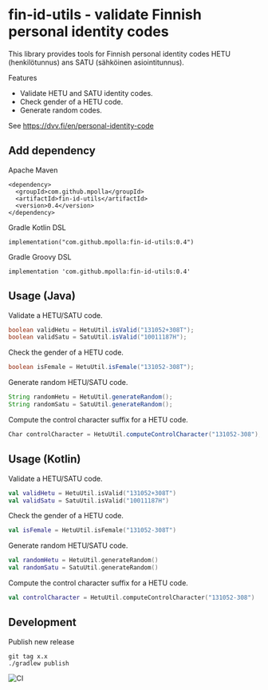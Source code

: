 fin-id-utils - validate Finnish personal identity codes
=======================================================

This library provides tools for Finnish personal identity codes HETU (henkilötunnus) ans SATU (sähköinen asiointitunnus).

Features

* Validate HETU and SATU identity codes.
* Check gender of a HETU code.
* Generate random codes.

See https://dvv.fi/en/personal-identity-code

## Add dependency

Apache Maven

    <dependency>
      <groupId>com.github.mpolla</groupId>
      <artifactId>fin-id-utils</artifactId>
      <version>0.4</version>
    </dependency>

Gradle Kotlin DSL

    implementation("com.github.mpolla:fin-id-utils:0.4")

Gradle Groovy DSL

    implementation 'com.github.mpolla:fin-id-utils:0.4'

## Usage (Java)

Validate a HETU/SATU code.

```java
boolean validHetu = HetuUtil.isValid("131052+308T");
boolean validSatu = SatuUtil.isValid("10011187H");
```

Check the gender of a HETU code.

```java
boolean isFemale = HetuUtil.isFemale("131052-308T");
```

Generate random HETU/SATU code.

```java
String randomHetu = HetuUtil.generateRandom();
String randomSatu = SatuUtil.generateRandom();
```
    
Compute the control character suffix for a HETU code.

```java
Char controlCharacter = HetuUtil.computeControlCharacter("131052-308");
```

## Usage (Kotlin)

Validate a HETU/SATU code.

```kotlin
val validHetu = HetuUtil.isValid("131052+308T")
val validSatu = SatuUtil.isValid("10011187H")
```

Check the gender of a HETU code.

```kotlin
val isFemale = HetuUtil.isFemale("131052-308T")
```

Generate random HETU/SATU code.

```kotlin
val randomHetu = HetuUtil.generateRandom()
val randomSatu = SatuUtil.generateRandom()
```
    
Compute the control character suffix for a HETU code.

```kotlin
val controlCharacter = HetuUtil.computeControlCharacter("131052-308")
```

## Development

Publish new release

    git tag x.x
    ./gradlew publish

![CI](https://github.com/mpolla/fin-id-utils/workflows/CI/badge.svg)
